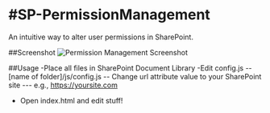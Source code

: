 #SP-PermissionManagement
=======================

An intuitive way to alter user permissions in SharePoint.


##Screenshot
![Permission Management Screenshot](https://raw.githubusercontent.com/dhardin/sp-permissionmanagement/master/user%20permissions.gif)

##Usage
-Place all files in SharePoint Document Library
-Edit config.js
-- [name of folder]/js/config.js
-- Change url attribute value to your SharePoint site
--- e.g., https://yoursite.com
- Open index.html and edit stuff!
